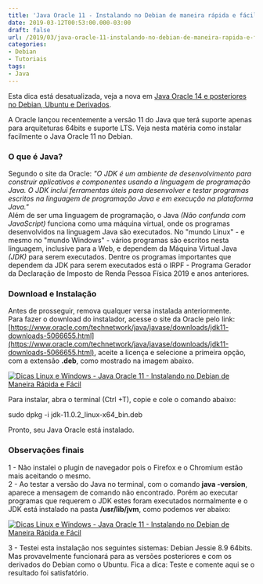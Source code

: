 ```yaml
---
title: 'Java Oracle 11 - Instalando no Debian de maneira rápida e fácil'
date: 2019-03-12T00:53:00.000-03:00
draft: false
url: /2019/03/java-oracle-11-instalando-no-debian-de-maneira-rapida-e-facil.html
categories: 
- Debian
- Tutoriais
tags:
- Java
---
```


Esta dica está desatualizada, veja a nova em [Java Oracle 14 e posteriores no Debian, Ubuntu e Derivados](https://info.wsouza.com.br/2020/03/java-oracle-14-e-posteriores-no-debian-ubuntu-e-derivados.html).

A Oracle lançou recentemente a versão 11 do Java que terá suporte apenas para arquiteturas 64bits e suporte LTS. Veja nesta matéria como instalar facilmente o Java Oracle 11 no Debian.

### O que é Java?

Segundo o site da Oracle: _"O JDK é um ambiente de desenvolvimento para construir aplicativos e componentes usando a linguagem de programação Java. O JDK inclui ferramentas úteis para desenvolver e testar programas escritos na linguagem de programação Java e em execução na plataforma Java."_  
Além de ser uma linguagem de programação, o Java _(Não confunda com JavaScript)_ funciona como uma máquina virtual, onde os programas desenvolvidos na linguagem Java são executados. No "mundo Linux" - e mesmo no "mundo Windows" - vários programas são escritos nesta linguagem, inclusive para a Web, e dependem da Máquina Virtual Java _(JDK)_ para serem executados. Dentre os programas importantes que dependem da JDK para serem executados está o IRPF - Programa Gerador da Declaração de Imposto de Renda Pessoa Física 2019 e anos anteriores.

  

### Download e Instalação

Antes de prosseguir, remova qualquer versa instalada anteriormente.  
Para fazer o download do instalador, acesse o site da Oracle pelo link: [https://www.oracle.com/technetwork/java/javase/downloads/jdk11-downloads-5066655.html](https://www.oracle.com/technetwork/java/javase/downloads/jdk11-downloads-5066655.html), aceite a licença e selecione a primeira opção, com a extensão **.deb**, como mostrado na imagem abaixo.  
  

[![Dicas Linux e Windows - Java Oracle 11 - Instalando no Debian de Maneira Rápida e Fácil](https://1.bp.blogspot.com/-PWTVsc1orqk/XIhzUiNsS3I/AAAAAAAAKzM/zOrOoDX-QsI-ePqq-Zl4U8HZaYQcbmw-QCK4BGAYYCw/s640/oracle.png "Dicas Linux e Windows - Java Oracle 11 - Instalando no Debian de Maneira Rápida e Fácil")](http://1.bp.blogspot.com/-PWTVsc1orqk/XIhzUiNsS3I/AAAAAAAAKzM/zOrOoDX-QsI-ePqq-Zl4U8HZaYQcbmw-QCK4BGAYYCw/s1600/oracle.png)

  
Para instalar, abra o terminal (Ctrl +T), copie e cole o comando abaixo:  
  

sudo dpkg -i jdk-11.0.2\_linux-x64\_bin.deb

Pronto, seu Java Oracle está instalado.

  

### Observações finais

1 - Não instalei o plugin de navegador pois o Firefox e o Chromium estão mais aceitando o mesmo.  
2 - Ao testar a versão do Java no terminal, com o comando **java -version**, aparece a mensagem de comando não encontrado. Porém ao executar programas que requerem o JDK estes foram executados normalmente e o JDK está instalado na pasta **/usr/lib/jvm**, como podemos ver abaixo:  
  

[![Dicas Linux e Windows - Java Oracle 11 - Instalando no Debian de Maneira Rápida e Fácil](https://2.bp.blogspot.com/-G5k2gYwjIy4/XIh2GVsCnZI/AAAAAAAAKzU/Z4t6krxfU4wFmWY5Zww5Y5_Cf5hNshNEACK4BGAYYCw/s640/jvm.png "Dicas Linux e Windows - Java Oracle 11 - Instalando no Debian de Maneira Rápida e Fácil")](http://2.bp.blogspot.com/-G5k2gYwjIy4/XIh2GVsCnZI/AAAAAAAAKzU/Z4t6krxfU4wFmWY5Zww5Y5_Cf5hNshNEACK4BGAYYCw/s1600/jvm.png)

  
3 - Testei esta instalação nos seguintes sistemas: Debian Jessie 8.9 64bits. Mas provavelmente funcionará para as versões posteriores e com os derivados do Debian como o Ubuntu. Fica a dica: Teste e comente aqui se o resultado foi satisfatório.

